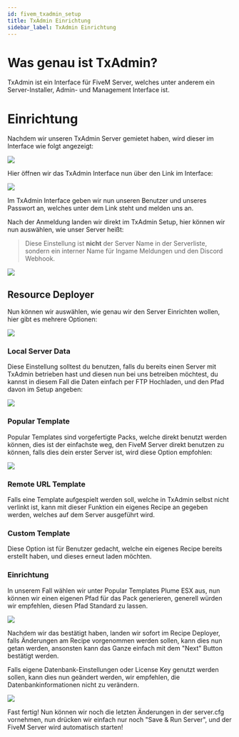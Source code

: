 ```yaml
---
id: fivem_txadmin_setup
title: TxAdmin Einrichtung
sidebar_label: TxAdmin Einrichtung
---
```


# Was genau ist TxAdmin?

TxAdmin ist ein Interface für FiveM Server, welches unter anderem ein Server-Installer, Admin- und Management Interface ist.

# Einrichtung

Nachdem wir unseren TxAdmin Server gemietet haben, wird dieser im Interface wie folgt angezeigt:

![](https://screensaver01.zap-hosting.com/index.php/s/CpJ92GTWN2jzC5C/preview)

Hier öffnen wir das TxAdmin Interface nun über den Link im Interface:

![](https://screensaver01.zap-hosting.com/index.php/s/Z6yNWnY9DXpQoNg/preview)

Im TxAdmin Interface geben wir nun unseren Benutzer und unseres Passwort an, welches unter dem Link steht und melden uns an.

Nach der Anmeldung landen wir direkt im TxAdmin Setup, hier können wir nun auswählen, wie unser Server heißt:

> Diese Einstellung ist **nicht** der Server Name in der Serverliste, sondern ein interner Name für Ingame Meldungen und den Discord Webhook.

![](https://screensaver01.zap-hosting.com/index.php/s/GfJJF73bqZCJZRK/preview)

## Resource Deployer

Nun können wir auswählen, wie genau wir den Server Einrichten wollen, hier gibt es mehrere Optionen:

![](https://screensaver01.zap-hosting.com/index.php/s/eNAky8TaQ4KCBCX/preview)

### Local Server Data

Diese Einstellung solltest du benutzen, falls du bereits einen Server mit TxAdmin betrieben hast und diesen nun bei uns betreiben möchtest, du kannst in diesem Fall die Daten einfach per FTP Hochladen, und den Pfad davon im Setup angeben:

![](https://screensaver01.zap-hosting.com/index.php/s/MCjcBF8r7qDJsRK/preview)


### Popular Template

Popular Templates sind vorgefertigte Packs, welche direkt benutzt werden können, dies ist der einfachste weg, den FiveM Server direkt benutzen zu können, falls dies dein erster Server ist, wird diese Option empfohlen:

![](https://screensaver01.zap-hosting.com/index.php/s/78zSH3zJDz8Bagw/preview)


### Remote URL Template

Falls eine Template aufgespielt werden soll, welche in TxAdmin selbst nicht verlinkt ist, kann mit dieser Funktion ein eigenes Recipe an gegeben werden, welches auf dem Server ausgeführt wird.

### Custom Template

Diese Option ist für Benutzer gedacht, welche ein eigenes Recipe bereits erstellt haben, und dieses erneut laden möchten.

### Einrichtung

In unserem Fall wählen wir unter Popular Templates Plume ESX aus, nun können wir einen eigenen Pfad für das Pack generieren, generell würden wir empfehlen, diesen Pfad Standard zu lassen.

![](https://screensaver01.zap-hosting.com/index.php/s/kBLEayMPR5DFo5m/preview)


Nachdem wir das bestätigt haben, landen wir sofort im Recipe Deployer, falls Änderungen am Recipe vorgenommen werden sollen, kann dies nun getan werden, ansonsten kann das Ganze einfach mit dem "Next" Button bestätigt werden.


Falls eigene Datenbank-Einstellungen oder License Key genutzt werden sollen, kann dies nun geändert werden, wir empfehlen, die Datenbankinformationen nicht zu verändern.

![](https://screensaver01.zap-hosting.com/index.php/s/A2Wtkqp4HTzXwCt/preview)



Fast fertig! Nun können wir noch die letzten Änderungen in der server.cfg vornehmen, nun drücken wir einfach nur noch "Save & Run Server", und der FiveM Server wird automatisch starten!